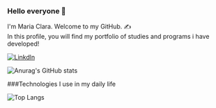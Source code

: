 ### Hello everyone 👋

I'm Maria Clara.
Welcome to my GitHub. ✍️ <br>
In this profile, you will find my portfolio of studies and programs i have developed!

[![Linkdln](https://img.shields.io/badge/LinkedIn-0077B5?style=for-the-badge&logo=linkedin&logoColor=white)](https://www.linkedin.com/in/maria-clara-marques-lino-65414026a)

![Anurag's GitHub stats](https://github-readme-stats.vercel.app/api?username=Maclalino&show_icons=true&theme=radical)

###Technologies I use in my daily life


![Top Langs](https://github-readme-stats.vercel.app/api/top-langs/?username=Maclalino&layout=donut-vertical)

